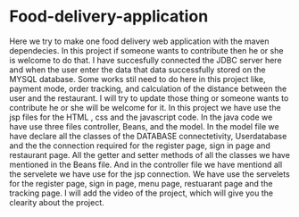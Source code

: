 # Food-delivery-application
Here we try to make one food delivery web application with the maven dependecies.
In this project if someone wants to contribute then he or she is welcome to do that.
I have succesfully connected the JDBC server here and when the user enter the data that data successfully stored on the MYSQL database.
Some works stil need to do here in this project like, payment mode, order tracking, and calculation of the distance between the user and the restaurant.
I will try to update those thing or someone wants to contribute he or she will be welcome for it.
In this project we have use the jsp files for the HTML , css and the javascript code.
In the java code we have use three files controller, Beans, and the model.
In the model file we have declare all the classes of the DATABASE connectetivity, Userdatabase and the the connection required for the register page, sign in page and restaurant page.
All the getter and setter methods of all the classes we have mentioned in the Beans file.
And in the controller file we have mentiond all the servelete we have use for the jsp connection.
We have use the servelets for the register page, sign in page, menu page, restuarant page and the tracking page.
I will add the video of the project, which will give you the clearity about the project. 
